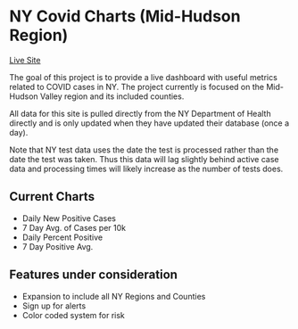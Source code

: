 # NY Covid Charts (Mid-Hudson Region)

[Live Site](https://covid.seandickinson.dev)

The goal of this project is to provide a live dashboard with useful metrics related to COVID cases in NY. The project currently is focused on the Mid-Hudson Valley region and its included counties.

All data for this site is pulled directly from the NY Department of Health directly and is only updated when they have updated their database (once a day).

Note that NY test data uses the date the test is processed rather than the date the test was taken. Thus this data will lag slightly behind active case data and processing times will likely increase as the number of tests does. 

## Current Charts 
- Daily New Positive Cases
- 7 Day Avg. of Cases per 10k
- Daily Percent Positive
- 7 Day Positive Avg.

## Features under consideration
- Expansion to include all NY Regions and Counties
- Sign up for alerts
- Color coded system for risk


